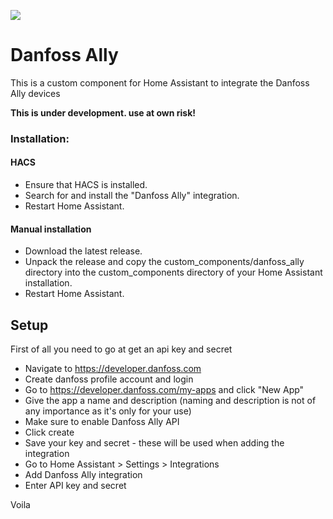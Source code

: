 [![](https://img.shields.io/github/release/mtrab/danfoss_ally/all.svg?style=plastic)](https://github.com/mtrab/danfoss_ally/releases)
# Danfoss Ally

This is a custom component for Home Assistant to integrate the Danfoss Ally devices

**This is under development. use at own risk!**

### Installation:

#### HACS

- Ensure that HACS is installed.
- Search for and install the "Danfoss Ally" integration.
- Restart Home Assistant.

#### Manual installation

- Download the latest release.
- Unpack the release and copy the custom_components/danfoss_ally directory into the custom_components directory of your Home Assistant installation.
- Restart Home Assistant.

## Setup

First of all you need to go at get an api key and secret

* Navigate to https://developer.danfoss.com
* Create danfoss profile account and login
* Go to https://developer.danfoss.com/my-apps and click "New App"
* Give the app a name and description (naming and description is not of any importance as it's only for your use)
* Make sure to enable Danfoss Ally API
* Click create
* Save your key and secret - these will be used when adding the integration
* Go to Home Assistant > Settings > Integrations
* Add Danfoss Ally integration
* Enter API key and secret

Voila